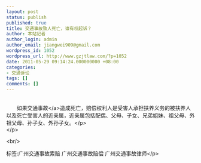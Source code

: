 ```yaml
---
layout: post
status: publish
published: true
title: 交通事故致人死亡，谁有权起诉？
author: 本站记者
author_login: admin
author_email: jiangwei909@gmail.com
wordpress_id: 1052
wordpress_url: http://www.gzjtlaw.com/?p=1052
date: 2011-05-29 09:14:24.000000000 +08:00
categories:
- 交通诉讼
tags: []
comments: []
---
```

<p><p><br>　　如果<a>交通事故<&#47;a>造成死亡，赔偿权利人是受害人承担扶养义务的被扶养人以及死亡受害人的近亲属，近亲属包括配偶、父母、子女、兄弟姐妹、祖父母、外祖父母、孙子女、外孙子女。<&#47;p><br><&#47;p><br&#47;><p>标签:广州交通事故索赔 广州交通事故赔偿 广州交通事故律师<&#47;p>
